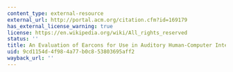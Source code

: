 ```yaml
---
content_type: external-resource
external_url: http://portal.acm.org/citation.cfm?id=169179
has_external_license_warning: true
license: https://en.wikipedia.org/wiki/All_rights_reserved
status: ''
title: An Evaluation of Earcons for Use in Auditory Human-Computer Interfaces
uid: 9cd1154d-4f98-4a77-b0c8-53803695aff2
wayback_url: ''
---
```

